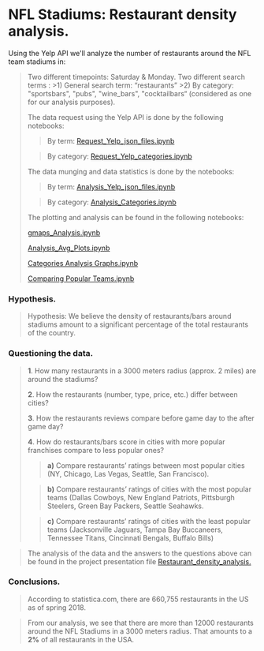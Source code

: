 ﻿
# NFL Stadiums: Restaurant density analysis.
Using the Yelp API we'll analyze the number of restaurants around the NFL team stadiums in:
>Two different timepoints: Saturday & Monday.
>Two different search terms :
	>1) General search term: “restaurants”
	>2) By category:  "sportsbars", "pubs", "wine_bars", "cocktailbars“ (considered as one for our analysis purposes).
>
>
> The data request using the Yelp API is done by the following notebooks:
> > By term:  [Request_Yelp_json_files.ipynb](https://github.com/CSwilliams88/project_1/blob/main/Request_Yelp_json_files.ipynb)
> 
> > By category:  [Request_Yelp_categories.ipynb](https://github.com/CSwilliams88/project_1/blob/main/Request_Yelp_categories.ipynb)
> 
>
>The data munging and data statistics is done by the notebooks:
>> By term:  [Analysis_Yelp_json_files.ipynb](https://github.com/CSwilliams88/project_1/blob/main/Analysis_Yelp_json_files.ipynb)
>
>> By category: [Analysis_Categories.ipynb](https://github.com/CSwilliams88/project_1/blob/main/Analysis_Categories.ipynb)
>  
>The plotting and analysis can be found in the following notebooks:
>
> [gmaps_Analysis.ipynb](https://github.com/CSwilliams88/project_1/blob/main/gmaps_Analysis.ipynb)
> 
> [Analysis_Avg_Plots.ipynb](https://github.com/CSwilliams88/project_1/blob/main/Analysis_Avg_Plots.ipynb)
> 
> [Categories Analysis Graphs.ipynb](https://github.com/CSwilliams88/project_1/blob/main/Categories%20Analysis%20Graphs.ipynb)
> 
> [Comparing Popular Teams.ipynb](https://github.com/CSwilliams88/project_1/blob/main/Comparing%20Popular%20Teams.ipynb)
> 
### Hypothesis. 
>Hypothesis: We believe the density of restaurants/bars around stadiums amount to a significant percentage of the total restaurants of the country.
### Questioning the data.
>
>**1**. How many restaurants in a 3000 meters radius (approx. 2 miles) are around the stadiums?
>
>**2**. How the restaurants (number, type, price, etc.) differ between cities?
>
>**3**. How the restaurants reviews compare before game day to the after game day?
>
>**4**. How do restaurants/bars score in cities with more popular franchises compare to less popular ones?
>
>>**a)** Compare restaurants’ ratings between most popular cities (NY, Chicago, Las Vegas, Seattle, San Francisco).
>
>> **b)** Compare restaurants’ ratings of cities with the most popular teams (Dallas Cowboys, New England Patriots, 	Pittsburgh Steelers, Green Bay Packers, Seattle Seahawks.
>
 >>**c)** Compare restaurants’ ratings of cities with the least popular teams (Jacksonville Jaguars, Tampa Bay Buccaneers, Tennessee Titans, Cincinnati Bengals, Buffalo Bills)

> The analysis of the  data and the answers to the questions above can be found in the project presentation file [Restaurant_density_analysis.](https://github.com/CSwilliams88/project_1/tree/main/Presentation)
> 
### Conclusions.
>According to statistica.com, there are 660,755 restaurants in the US as of spring 2018.

>From our analysis, we see that there are more than 12000 restaurants around the NFL Stadiums in a 3000 meters radius. That amounts to a **2%** of all restaurants in the USA.

